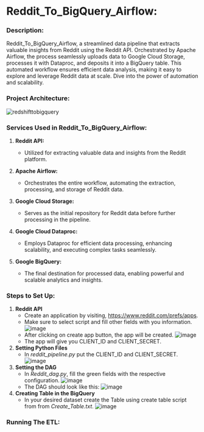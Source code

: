 # Reddit_To_BigQuery_Airflow:
### Description:
Reddit_To_BigQuery_Airflow, a streamlined data pipeline that extracts valuable insights from Reddit using the Reddit API. Orchestrated by Apache Airflow, the process seamlessly uploads data to Google Cloud Storage, processes it with Dataproc, and deposits it into a BigQuery table. This automated workflow ensures efficient data analysis, making it easy to explore and leverage Reddit data at scale. Dive into the power of automation and scalability.

### Project Architecture:
![redshifttobigquery](https://github.com/AfzalAliSolangi/Reddit_To_BigQuery_Airflow/assets/100179604/d9c6f4da-6c47-450b-ab6e-f41b13d144c6)

### Services Used in Reddit_To_BigQuery_Airflow:

1. **Reddit API:**
   - Utilized for extracting valuable data and insights from the Reddit platform.

2. **Apache Airflow:**
   - Orchestrates the entire workflow, automating the extraction, processing, and storage of Reddit data.

3. **Google Cloud Storage:**
   - Serves as the initial repository for Reddit data before further processing in the pipeline.

4. **Google Cloud Dataproc:**
   - Employs Dataproc for efficient data processing, enhancing scalability, and executing complex tasks seamlessly.

5. **Google BigQuery:**
   - The final destination for processed data, enabling powerful and scalable analytics and insights.

### Steps to Set Up:
1. **Reddit API**
   - Create an application by visiting, https://www.reddit.com/prefs/apps.
   - Make sure to select script and fill other fields with you information.
     ![image](https://github.com/AfzalAliSolangi/Reddit_To_BigQuery_Airflow/assets/100179604/7b1c88e9-996d-4b78-a52c-70475dc72d03)
   - After clicking on create app button, the app will be created.
     ![image](https://github.com/AfzalAliSolangi/Reddit_To_BigQuery_Airflow/assets/100179604/66e76b4d-ca0b-47d8-909c-1b843a7360ae)
   - The app will give you CLIENT_ID and CLIENT_SECRET.
2. **Setting Python Files**
   - In *reddit_pipeline.py* put the CLIENT_ID and CLIENT_SECRET.
     ![image](https://github.com/AfzalAliSolangi/Reddit_To_BigQuery_Airflow/assets/100179604/203c7300-7968-46cc-95a2-2cc56e7d2d4a)
3. **Setting the DAG**
   - In *Reddit_dag.py*, fill the green fields with the respective configuration.
     ![image](https://github.com/AfzalAliSolangi/Reddit_To_BigQuery_Airflow/assets/100179604/d9444986-4ffd-4787-9438-4e52282586d6)
   - The DAG should look like this:
     ![image](https://github.com/AfzalAliSolangi/Reddit_To_BigQuery_Airflow/assets/100179604/e9506526-b52d-4af6-bac9-6b66c49efd51)
4. **Creating Table in the BigQuery**
   - In your desired dataset create the Table using create table script from from *Create_Table.txt*.
     ![image](https://github.com/AfzalAliSolangi/Reddit_To_BigQuery_Airflow/assets/100179604/625d34f1-15f8-4d83-90ae-79570ebfe89c)
     
### Running The ETL:

     


